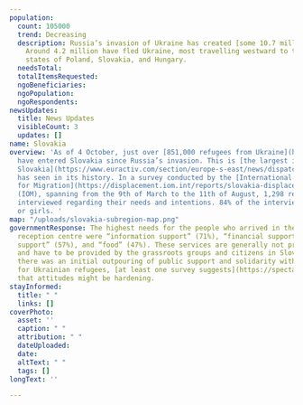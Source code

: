 ```yaml
---
population:
  count: 105000
  trend: Decreasing
  description: Russia’s invasion of Ukraine has created [some 10.7 million refugees](https://data2.unhcr.org/en/situations/ukraine/location?secret=unhcrrestricted).
    Around 4.2 million have fled Ukraine, most travelling westward to the bordering
    states of Poland, Slovakia, and Hungary.
  needsTotal: 
  totalItemsRequested: 
  ngoBeneficiaries: 
  ngoPopulation: 
  ngoRespondents: 
newsUpdates:
  title: News Updates
  visibleCount: 3
  updates: []
name: Slovakia
overview: 'As of 4 October, just over [851,000 refugees from Ukraine](https://data.unhcr.org/en/situations/ukraine)
  have entered Slovakia since Russia’s invasion. This is [the largest influx of refugees
  Slovakia](https://www.euractiv.com/section/europe-s-east/news/dispatch-from-slovak-border-we-dont-understand-why-putin-is-doing-this-to-us/)
  has seen in its history. In a survey conducted by the [International Organisation
  for Migration](https://displacement.iom.int/reports/slovakia-displacement-surveys-ukrainian-refugees-and-third-country-nationals-09-march-11)
  (IOM), spanning from the 9th of March to the 11th of August, 1,298 refugees were
  interviewed regarding their needs and intentions. 84% of the interviewees were women
  or girls. '
map: "/uploads/slovakia-subregion-map.png"
governmentResponse: The highest needs for the people who arrived in the Slovakian
  reception centre were “information support” (71%), “financial support” (66%), “transportation
  support” (57%), and “food” (47%). These services are generally not provided by governments
  and have to be provided by the grassroots groups and citizens in Slovakia. Although
  there was an initial outpouring of public support and solidarity within Slovakia
  for Ukrainian refugees, [at least one survey suggests](https://spectator.sme.sk/c/23009378/slovaks-scepticism-towards-ukrainian-refugees-is-rising-survey-finds.html)
  that attitudes might be hardening.
stayInformed:
  title: " "
  links: []
coverPhoto:
  asset: ''
  caption: " "
  attribution: " "
  dateUploaded: 
  date: 
  altText: " "
  tags: []
longText: ''

---
```

